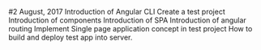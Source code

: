 #2 August, 2017
	Introduction of Angular CLI
	Create a test project
	Introduction of components
	Introduction of SPA
	Introduction of angular routing
	Implement Single page application concept in test project
	How to build and deploy test app into server.